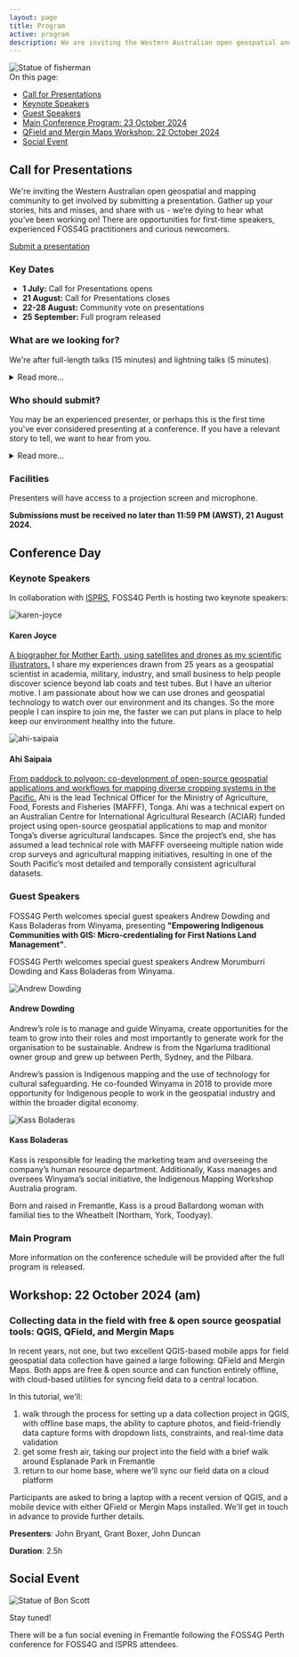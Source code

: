 ```yaml
---
layout: page
title: Program
active: program
description: We are inviting the Western Australian open geospatial and mapping community to get involved by submitting a presentation.
---
```


<div class="on-this-page">
    <div><img src="/assets/img/freo/fisherman.webp" alt="Statue of fisherman"></div>
    <div class="page-menu">
     On this page:
        <ul>
            <li><a href="#presentations">Call for Presentations</a></li>
            <li><a href="#keynotes">Keynote Speakers</a></li>
            <li><a href="#guests">Guest Speakers</a></li>
            <li><a href="#main-program">Main Conference Program: 23 October 2024</a></li>
            <li><a href="#workshop">QField and Mergin Maps Workshop: 22 October 2024</a></li>
            <li><a href="#social">Social Event</a></li>
        </ul>
    </div>
</div>

<div id="presentations" class="anchor-offset"></div>

## Call for Presentations

We're inviting the Western Australian open geospatial and mapping community to get involved by submitting a presentation. Gather up your stories, hits and misses, and share with us - we’re dying to hear what you’ve been working on! There are opportunities for first-time speakers, experienced FOSS4G practitioners and curious newcomers.

<div class="submit-button">
    <div class="button_wrapper center">
        <a href="https://docs.google.com/forms/d/e/1FAIpQLSdOe9lRcGNbMeL8Zu-lP0Ls-JVWghQYErXy-1ttJ_79KHgktQ/viewform?usp=sf_link" class="btn" target="_blank" rel="noreferrer">Submit a presentation</a>
    </div>
</div>

### Key Dates

* **1 July:** Call for Presentations opens
* **21 August:** Call for Presentations closes
* **22-28 August:** Community vote on presentations
* **25 September:** Full program released

### What are we looking for?

We're after full-length talks (15 minutes) and lightning talks (5 minutes).

<details>
    <summary>Read more...</summary>
    {% include_relative read_more/looking_for.html %}
</details>

### Who should submit?

You may be an experienced presenter, or perhaps this is the first time you've ever considered presenting at a conference. If you have a relevant story to tell, we want to hear from you.

<details>
    <summary>Read more...</summary>
    {% include_relative read_more/submit_who.html %}
</details>

### Facilities

Presenters will have access to a projection screen and microphone.

**Submissions must be received no later than 11:59 PM (AWST), 21 August 2024.**


<div class="divider"></div>


## Conference Day

<div id="keynotes" class="anchor-offset"></div>

### Keynote Speakers

In collaboration with <a href="https://www.isprs.org/tc4-symposium2024/index.html" target="_blank" rel="noreferrer">ISPRS</a>, FOSS4G Perth is hosting two keynote speakers:

<div class="keynote-container">
    <img src="/assets/img/program/karen-joyce.png" class="keynote-img" alt="karen-joyce">
</div>
<div>
<h4>Karen Joyce</h4>
<p>
<a href="https://www.isprs.org/tc4-symposium2024/speakers.html" target="_blank" rel="noreferrer">A biographer for Mother Earth, using satellites and drones as my scientific illustrators.</a> I share my experiences drawn from 25 years as a geospatial scientist in academia, military, industry, and small business to help people discover science beyond lab coats and test tubes. But I have an ulterior motive. I am passionate about how we can use drones and geospatial technology to watch over our environment and its changes. So the more people I can inspire to join me, the faster we can put plans in place to help keep our environment healthy into the future.
</p>
</div>
<div class="keynote-container">
    <img src="/assets/img/program/ahi-saipaia.png" class="keynote-img" alt="ahi-saipaia">
</div>
<div>
<h4>Ahi Saipaia</h4>
<p>
<a href="https://www.isprs.org/tc4-symposium2024/speakers.html" target="_blank" rel="noreferrer">From paddock to polygon: co-development of open-source geospatial applications and workflows for mapping diverse cropping systems in the Pacific.</a> Ahi is the lead Technical Officer for the Ministry of Agriculture, Food, Forests and Fisheries (MAFFF), Tonga. Ahi was a technical expert on an Australian Centre for International Agricultural Research (ACIAR) funded project using open-source geospatial applications to map and monitor Tonga’s diverse agricultural landscapes. Since the project’s end, she has assumed a lead technical role with MAFFF overseeing multiple nation wide crop surveys and agricultural mapping initiatives, resulting in one of the South Pacific’s most detailed and temporally consistent agricultural datasets.
</p>
</div>

<div class="divider-light"></div>


<div id="guests" class="anchor-offset"></div>

### Guest Speakers

FOSS4G Perth welcomes special guest speakers Andrew Dowding and Kass Boladeras from Winyama, presenting **"Empowering Indigenous Communities with GIS: Micro-credentialing for First Nations Land Management"**.

FOSS4G Perth welcomes special guest speakers Andrew Morumburri Dowding and Kass Boladeras from Winyama.


<div class="keynote-container">
    <img src="/assets/img/program/andrew_dowding.webp" class="keynote-img" alt="Andrew Dowding">
</div>
<div>
<h4>Andrew Dowding</h4>
<p>
Andrew’s role is to manage and guide Winyama, create opportunities for the team to grow into their roles and most importantly to generate work for the organisation to be sustainable. Andrew is from the Ngarluma traditional owner group and grew up between Perth, Sydney, and the Pilbara.

Andrew’s passion is Indigenous mapping and the use of technology for cultural safeguarding. He co-founded Winyama in 2018 to provide more opportunity for Indigenous people to work in the geospatial industry and within the broader digital economy.

</p>
</div>
<div class="keynote-container">
    <img src="/assets/img/program/kass_boladeras.webp" class="keynote-img" alt="Kass Boladeras">
</div>
<div>
<h4>Kass Boladeras</h4>
<p>
Kass is responsible for leading the marketing team and overseeing the company’s human resource department. Additionally, Kass manages and oversees Winyama’s social initiative, the Indigenous Mapping Workshop Australia program.

Born and raised in Fremantle, Kass is a proud Ballardong woman with familial ties to the Wheatbelt (Northam, York, Toodyay). 
</p>
</div>

<div class="divider-light"></div>

<div id="main-program" class="anchor-offset"></div>

### Main Program

More information on the conference schedule will be provided after the full program is released.


<div class="divider"></div>

<div id="workshop" class="anchor-offset"></div>

## Workshop: 22 October 2024 (am)

### Collecting data in the field with free & open source geospatial tools: QGIS, QField, and Mergin Maps


In recent years, not one, but two excellent QGIS-based mobile apps for field geospatial data collection have gained a large following: QField and Mergin Maps. Both apps are free & open source and can function entirely offline, with cloud-based utilities for syncing field data to a central location.

In this tutorial, we'll:

1. walk through the process for setting up a data collection project in QGIS, with offline base maps, the ability to capture photos, and field-friendly data capture forms with dropdown lists, constraints, and real-time data validation
2. get some fresh air, taking our project into the field with a brief walk around Esplanade Park in Fremantle
3. return to our home base, where we'll sync our field data on a cloud platform

Participants are asked to bring a laptop with a recent version of QGIS, and a mobile device with either QField or Mergin Maps installed. We'll get in touch in advance to provide further details.



**Presenters**: John Bryant, Grant Boxer, John Duncan

**Duration**: 2.5h

<div class="divider"></div>

<div id="social" class="anchor-offset"></div>

## Social Event

<div class="social-program">
    <div><img src="/assets/img/freo/bonscott.webp" alt="Statue of Bon Scott"></div>
    <div> 
        <p>Stay tuned!</p>
        <p>There will be a fun social evening in Fremantle following the FOSS4G Perth conference for FOSS4G and ISPRS attendees.</p>
    </div>
</div>